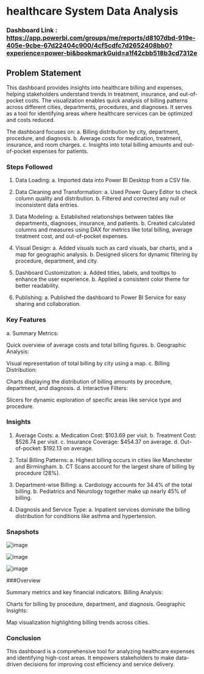 # healthcare System Data Analysis


### Dashboard Link : https://app.powerbi.com/groups/me/reports/d8107dbd-919e-405e-9cbe-67d22404c900/4cf5cdfc7d2652408bb0?experience=power-bi&bookmarkGuid=a1f42cbb518b3cd7312e

## Problem Statement
This dashboard provides insights into healthcare billing and expenses, helping stakeholders understand trends in treatment, insurance, and out-of-pocket costs. The visualization enables quick analysis of billing patterns across different cities, departments, procedures, and diagnoses. It serves as a tool for identifying areas where healthcare services can be optimized and costs reduced.

The dashboard focuses on:
a. Billing distribution by city, department, procedure, and diagnosis.
b. Average costs for medication, treatment, insurance, and room charges.
c. Insights into total billing amounts and out-of-pocket expenses for patients.

### Steps Followed
1. Data Loading:
a. Imported data into Power BI Desktop from a CSV file.

2. Data Cleaning and Transformation:
a. Used Power Query Editor to check column quality and distribution.
b. Filtered and corrected any null or inconsistent data entries.

3. Data Modeling:
a. Established relationships between tables like departments, diagnoses, insurance, and patients.
b. Created calculated columns and measures using DAX for metrics like total billing, average treatment cost, and out-of-pocket expenses.

4. Visual Design:
a. Added visuals such as card visuals, bar charts, and a map for geographic analysis.
b. Designed slicers for dynamic filtering by procedure, department, and city.

5. Dashboard Customization:
a. Added titles, labels, and tooltips to enhance the user experience.
b. Applied a consistent color theme for better readability.

6. Publishing:
a. Published the dashboard to Power BI Service for easy sharing and collaboration.

### Key Features
a. Summary Metrics:

Quick overview of average costs and total billing figures.
b. Geographic Analysis:

Visual representation of total billing by city using a map.
c. Billing Distribution:

Charts displaying the distribution of billing amounts by procedure, department, and diagnosis.
d. Interactive Filters:

Slicers for dynamic exploration of specific areas like service type and procedure.
### Insights
1. Average Costs:
a. Medication Cost: $103.69 per visit.
b. Treatment Cost: $526.74 per visit.
c. Insurance Coverage: $454.37 on average.
d. Out-of-pocket: $192.13 on average.

2. Total Billing Patterns:
a. Highest billing occurs in cities like Manchester and Birmingham.
b. CT Scans account for the largest share of billing by procedure (28%).

3. Department-wise Billing:
a. Cardiology accounts for 34.4% of the total billing.
b. Pediatrics and Neurology together make up nearly 45% of billing.

4. Diagnosis and Service Type:
a. Inpatient services dominate the billing distribution for conditions like asthma and hypertension.

### Snapshots

![image](https://github.com/user-attachments/assets/9c7c0985-bbe5-498b-a96a-3de29d2ba0fe)

![image](https://github.com/user-attachments/assets/020854fc-108f-4cb1-bf62-4499c45de57d)

![image](https://github.com/user-attachments/assets/83069bc1-354e-4f70-aa78-fe487cec7423)



###Overview 

Summary metrics and key financial indicators.
Billing Analysis:

Charts for billing by procedure, department, and diagnosis.
Geographic Insights:

Map visualization highlighting billing trends across cities.
### Conclusion
This dashboard is a comprehensive tool for analyzing healthcare expenses and identifying high-cost areas. It empowers stakeholders to make data-driven decisions for improving cost efficiency and service delivery.

